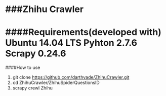 ###Zhihu Crawler
================
####Requirements(developed with)
Ubuntu 14.04 LTS
Pyhton 2.7.6
Scrapy 0.24.6
================
####How to use
1. git clone https://github.com/darthvade/ZhihuCrawler.git
2. cd ZhihuCrawler/ZhihuSpiderQuestionsID
3. scrapy crewl Zhihu


